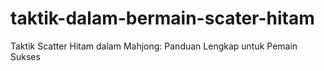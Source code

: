 # taktik-dalam-bermain-scater-hitam
Taktik Scatter Hitam dalam Mahjong: Panduan Lengkap untuk Pemain Sukses
